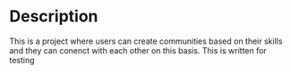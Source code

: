 # Description 
This is a project where users can create communities based on their skills and they can conenct with each other on this basis.
This is written for testing 
